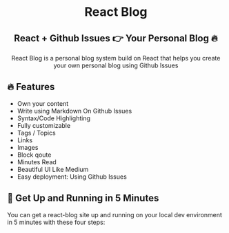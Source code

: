 <h1 align="center">
  React Blog 
</h1>

<h2 align="center">
  React + Github Issues 👉 Your Personal Blog 🔥 
</h2>

<p align="center">
  React Blog is a personal blog system build on React that helps you create your own personal blog using Github Issues  
</p>


## :fire: Features

- Own your content
- Write using Markdown On Github Issues
- Syntax/Code Highlighting
- Fully customizable
- Tags / Topics 
- Links
- Images 
- Block qoute 
- Minutes Read
- Beautiful UI Like Medium
- Easy deployment: Using Github Issues


## 🚀 Get Up and Running in 5 Minutes
You can get a react-blog site up and running on your local dev environment in 5 minutes with these four steps:
